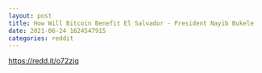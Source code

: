 ```yaml
--- 
layout: post 
title: How Will Bitcoin Benefit El Salvador - President Nayib Bukele 
date: 2021-06-24 1624547915 
categories: reddit 
--- 
```

https://redd.it/o72zjq